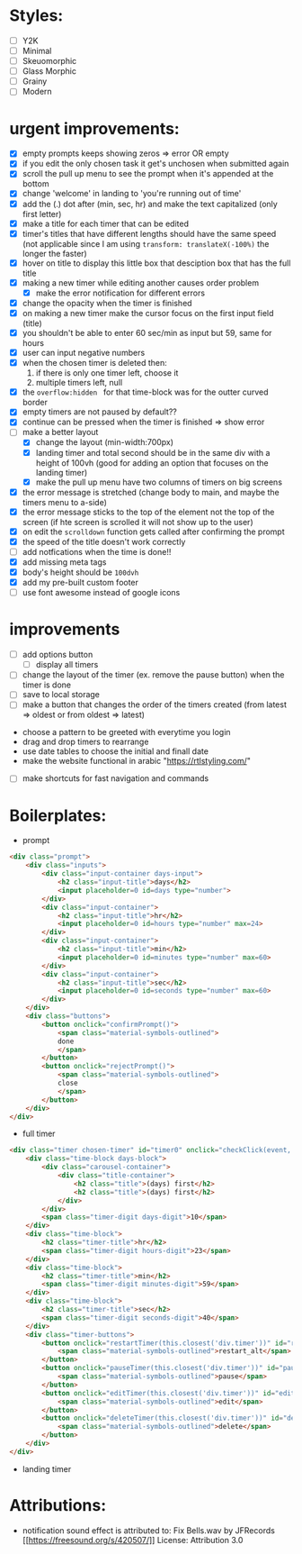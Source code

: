# Styles:
- [ ] Y2K
- [ ] Minimal
- [ ] Skeuomorphic
- [ ] Glass Morphic
- [ ] Grainy
- [ ] Modern 
# urgent improvements:
- [x] empty prompts keeps showing zeros => error OR empty
- [x] if you edit the only chosen task it get's unchosen when submitted again
- [x] scroll the pull up menu to see the prompt when it's appended at the bottom
- [x] change 'welcome' in landing to 'you're running out of time'
- [x] add the (.) dot after (min, sec, hr) and make the text capitalized (only first letter)
- [x] make a title for each timer that can be edited
- [x] timer's titles that have different lengths should have the same speed (not applicable since I am using `transform: translateX(-100%)` the longer the faster)
- [x] hover on title to display this little box that desciption box that has the full title
- [x] making a new timer while editing another causes order problem
    - [x] make the error notification for different errors
- [x] change the opacity when the timer is finished
- [x] on making a new timer make the cursor focus on the first input field (title)
- [x] you shouldn't be able to enter 60 sec/min as input but 59, same for hours
- [x] user can input negative numbers
- [x] when the chosen timer is deleted then:
    1. if there is only one timer left, choose it
    2. multiple timers left, null
- [x] the `overflow:hidden ` for that time-block was for the outter curved border
- [x] empty timers are not paused by default??
- [x] continue can be pressed when the timer is finished => show error
- [ ] make a better layout
    - [x] change the layout (min-width:700px)
    - [x] landing timer and total second should be in the same div with a height of 100vh (good for adding an option that focuses on the landing timer)
    - [x] make the pull up menu have two columns of timers on big screens
- [x] the error message is stretched (change body to main, and maybe the timers menu to a-side)
- [x] the error message sticks to the top of the element not the top of the screen (if hte screen is scrolled it will not show up to the user)
- [x] on edit the `scrolldown` function gets called after confirming the prompt
- [x] the speed of the title doesn't work correctly
- [ ] add notfications when the time is done!!
- [x] add missing meta tags
- [x] body's height should be `100dvh`
- [x] add my pre-built custom footer
- [ ] use font awesome instead of google icons
# improvements
- [ ] add options button
    - [ ] display all timers
- [ ] change the layout of the timer (ex. remove the pause button) when the timer is done
- [ ] save to local storage
- [ ] make a button that changes the order of the timers created (from latest => oldest or from oldest => latest)
- choose a pattern to be greeted with everytime you login
- drag and drop timers to rearrange
- use date tables to choose the initial and finall date
- make the website functional in arabic "https://rtlstyling.com/"
- [ ] make shortcuts for fast navigation and commands
# Boilerplates:
- prompt
```html
<div class="prompt">
	<div class="inputs">
		<div class="input-container days-input">
			<h2 class="input-title">days</h2>
			<input placeholder=0 id=days type="number">
		</div>
		<div class="input-container">
			<h2 class="input-title">hr</h2>
			<input placeholder=0 id=hours type="number" max=24>
		</div>
		<div class="input-container">
			<h2 class="input-title">min</h2>
			<input placeholder=0 id=minutes type="number" max=60>
		</div>
		<div class="input-container">
			<h2 class="input-title">sec</h2>
			<input placeholder=0 id=seconds type="number" max=60>
		</div>					
	</div>
	<div class="buttons">
		<button onclick="confirmPrompt()">
			<span class="material-symbols-outlined">
			done
			</span>
		</button>
		<button onclick="rejectPrompt()">
			<span class="material-symbols-outlined">
			close
			</span>
		</button>
	</div>
</div>
```
- full timer
```html
<div class="timer chosen-timer" id="timer0" onclick="checkClick(event, this)">
    <div class="time-block days-block">
        <div class="carousel-container">
            <div class="title-container">
                <h2 class="title">(days) first</h2>
                <h2 class="title">(days) first</h2>
            </div>
        </div>
        <span class="timer-digit days-digit">10</span>
    </div>
    <div class="time-block">
        <h2 class="timer-title">hr</h2>
        <span class="timer-digit hours-digit">23</span>
    </div>
    <div class="time-block">
        <h2 class="timer-title">min</h2>
        <span class="timer-digit minutes-digit">59</span>
    </div>
    <div class="time-block">
        <h2 class="timer-title">sec</h2>
        <span class="timer-digit seconds-digit">40</span>
    </div>
    <div class="timer-buttons">
        <button onclick="restartTimer(this.closest('div.timer'))" id="restart-button">
            <span class="material-symbols-outlined">restart_alt</span>
        </button>
        <button onclick="pauseTimer(this.closest('div.timer'))" id="pause-continue-button">
            <span class="material-symbols-outlined">pause</span>
        </button>
        <button onclick="editTimer(this.closest('div.timer'))" id="edit-button">
            <span class="material-symbols-outlined">edit</span>
        </button>
        <button onclick="deleteTimer(this.closest('div.timer'))" id="delete-button">
            <span class="material-symbols-outlined">delete</span>
        </button>
    </div>
</div>

```
- landing timer
# Attributions:
- notification sound effect is attributed to: Fix Bells.wav by JFRecords [[https://freesound.org/s/420507/]] License: Attribution 3.0
